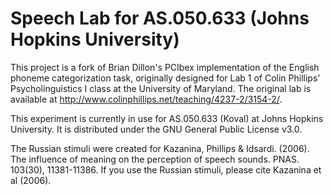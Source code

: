 # Speech Lab for AS.050.633 (Johns Hopkins University)

This project is a fork of Brian Dillon's PCIbex implementation of the English phoneme categorization task, originally designed for Lab 1 of Colin Phillips' Psycholinguistics I class at the University of Maryland. The original lab is available at http://www.colinphillips.net/teaching/4237-2/3154-2/.

This experiment is currently in use for AS.050.633 (Koval) at Johns Hopkins University. It is distributed under the GNU General Public License v3.0. 

The Russian stimuli were created for Kazanina, Phillips & Idsardi. (2006). The influence of meaning on the perception of speech sounds. PNAS. 103(30), 11381-11386. If you use the Russian stimuli, please cite Kazanina et al (2006).
